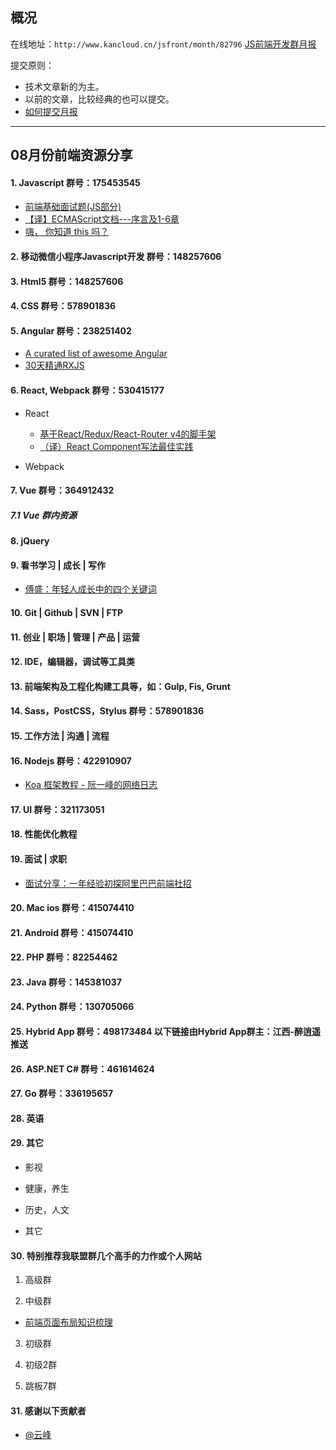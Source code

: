 ## 概况

在线地址：`http://www.kancloud.cn/jsfront/month/82796` [JS前端开发群月报](http://www.kancloud.cn/jsfront/month/82796)


提交原则：

- 技术文章新的为主。
- 以前的文章，比较经典的也可以提交。
- [如何提交月报](http://www.kancloud.cn/jsfront/month/227309)

---


## 08月份前端资源分享
#### 1. Javascript   群号：175453545

- [前端基础面试题(JS部分)](https://zhuanlan.zhihu.com/p/28428367)
- [【译】ECMAScript文档---序言及1-6章](https://zhuanlan.zhihu.com/p/28334237)
- [嗨， 你知道 this 吗？](https://juejin.im/post/5995c7a76fb9a0247a60c407)

#### 2. 移动微信小程序Javascript开发 群号：148257606

#### 3. Html5 群号：148257606

#### 4. CSS  群号：578901836

#### 5. Angular 群号：238251402
- [A curated list of awesome Angular](https://github.com/AngularClass/awesome-angular)
- [30天精通RXJS](https://github.com/ShaofeiZi/30-days-proficient-in-rxjs)

#### 6. React, Webpack 群号：530415177
- React  
    - [基于React/Redux/React-Router v4的脚手架](https://github.com/YutHelloWorld/vortex-react)  
    - [（译）React Component写法最佳实践](https://github.com/YutHelloWorld/Blog/issues/7)

- Webpack



#### 7. Vue 群号：364912432

##### 7.1 Vue 群内资源

#### 8. jQuery

#### 9. 看书学习 | 成长 | 写作
- [傅盛：年轻人成长中的四个关键词](https://mp.weixin.qq.com/s?__biz=MjM5NjgzMzkwMQ==&mid=2653646369&idx=1&sn=37cf5503a5c3c45c9880bf5874ea8244)

#### 10. Git | Github | SVN | FTP

#### 11. 创业 | 职场 | 管理 | 产品 | 运营

#### 12. IDE，编辑器，调试等工具类

#### 13. 前端架构及工程化构建工具等，如：Gulp, Fis, Grunt

#### 14. Sass，PostCSS，Stylus  群号：578901836

#### 15. 工作方法 | 沟通 | 流程

#### 16. Nodejs 群号：422910907

- [Koa 框架教程 - 阮一峰的网络日志 ](http://www.ruanyifeng.com/blog/2017/08/koa.html)
        
#### 17. UI 群号：321173051

#### 18. 性能优化教程

#### 19. 面试 | 求职

- [面试分享：一年经验初探阿里巴巴前端社招](https://github.com/jawil/blog/issues/22)

#### 20. Mac ios 群号：415074410

#### 21. Android 群号：415074410

#### 22. PHP 群号：82254462

#### 23. Java 群号：145381037

#### 24. Python 群号：130705066

#### 25. Hybrid App 群号：498173484 以下链接由Hybrid App群主：江西-醉逍遥推送

#### 26. ASP.NET C# 群号：461614624

#### 27. Go 群号：336195657

#### 28. 英语

#### 29. 其它

- 影视


- 健康，养生


- 历史，人文


- 其它




#### 30. 特别推荐我联盟群几个高手的力作或个人网站

1. 高级群


2. 中级群
- [前端页面布局知识梳理](https://github.com/kyo4311/css-layout)

3. 初级群

4. 初级2群


5. 跳板7群


#### 31. 感谢以下贡献者

- [@云峰](https://github.com/wuyunfeng8)

